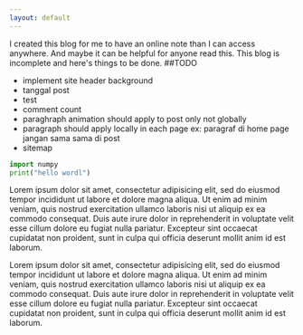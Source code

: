 ```yaml
---
layout: default
---
```

I created this blog for me to have an online note than I can access anywhere. And maybe it can be helpful for anyone read this. This blog is incomplete and here's things to be done.
##TODO
+ implement site header background
+ tanggal post
+ test
+ comment count
+ paraghraph animation should apply to post only not globally
+ paragraph should apply locally in each page ex: paragraf di home page jangan sama sama di post
+ sitemap

```python
import numpy
print("hello wordl")
```
Lorem ipsum dolor sit amet, consectetur adipisicing elit, sed do eiusmod tempor incididunt ut labore et dolore magna aliqua. Ut enim ad minim veniam, quis nostrud exercitation ullamco laboris nisi ut aliquip ex ea commodo consequat. Duis aute irure dolor in reprehenderit in voluptate velit esse cillum dolore eu fugiat nulla pariatur. Excepteur sint occaecat cupidatat non proident, sunt in culpa qui officia deserunt mollit anim id est laborum.

Lorem ipsum dolor sit amet, consectetur adipisicing elit, sed do eiusmod tempor incididunt ut labore et dolore magna aliqua. Ut enim ad minim veniam, quis nostrud exercitation ullamco laboris nisi ut aliquip ex ea commodo consequat. Duis aute irure dolor in reprehenderit in voluptate velit esse cillum dolore eu fugiat nulla pariatur. Excepteur sint occaecat cupidatat non proident, sunt in culpa qui officia deserunt mollit anim id est laborum.
